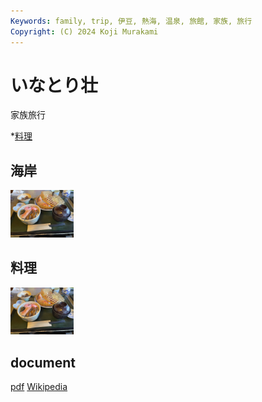 ```yaml
---
Keywords: family, trip, 伊豆, 熱海, 温泉, 旅館, 家族, 旅行
Copyright: (C) 2024 Koji Murakami
---
```


# いなとり壮 

家族旅行

*[料理](#dinner)

## 海岸

<!--
![海岸](./IMG_0211.jpeg){ width=20% }
-->
<img src="IMG_0209.jpeg" width="20%" alter="海岸">

## <span id="dinner">料理</span>
<!--
![](IMG_0209.jpeg){width:20%;}
-->
<img src="IMG_0209.jpeg" width="20%">

## document
[pdf](inatoriso.pdf)
[Wikipedia](https://ja.wikipedia.org/wiki/%E7%86%B1%E6%B5%B7%E6%B8%A9%E6%B3%89)
